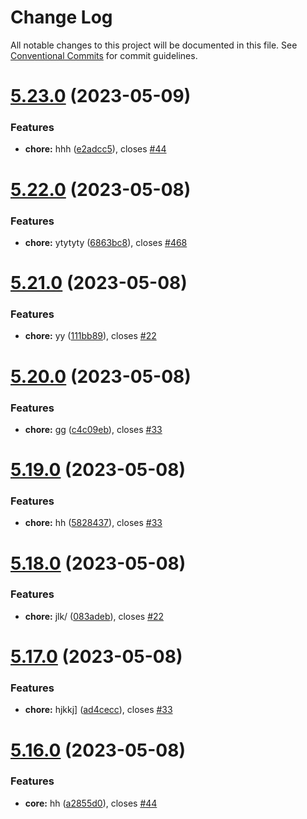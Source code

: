 # Change Log

All notable changes to this project will be documented in this file.
See [Conventional Commits](https://conventionalcommits.org) for commit guidelines.

# [5.23.0](https://github.com/sourcefuse/loopback4-microservice-catalog/compare/search-element-dont-use@5.22.0...search-element-dont-use@5.23.0) (2023-05-09)


### Features

* **chore:** hhh ([e2adcc5](https://github.com/sourcefuse/loopback4-microservice-catalog/commit/e2adcc5d7bb73e2be768bd7d1887709a6b7e7ea9)), closes [#44](https://github.com/sourcefuse/loopback4-microservice-catalog/issues/44)





# [5.22.0](https://github.com/sourcefuse/loopback4-microservice-catalog/compare/search-element-dont-use@5.21.0...search-element-dont-use@5.22.0) (2023-05-08)


### Features

* **chore:** ytytyty ([6863bc8](https://github.com/sourcefuse/loopback4-microservice-catalog/commit/6863bc8271e379d8102b1d9975d81aa88038ac31)), closes [#468](https://github.com/sourcefuse/loopback4-microservice-catalog/issues/468)





# [5.21.0](https://github.com/sourcefuse/loopback4-microservice-catalog/compare/search-element-dont-use@5.20.0...search-element-dont-use@5.21.0) (2023-05-08)


### Features

* **chore:** yy ([111bb89](https://github.com/sourcefuse/loopback4-microservice-catalog/commit/111bb898478667dedfc9ff007a34a51302dfb1d7)), closes [#22](https://github.com/sourcefuse/loopback4-microservice-catalog/issues/22)





# [5.20.0](https://github.com/sourcefuse/loopback4-microservice-catalog/compare/search-element-dont-use@5.19.0...search-element-dont-use@5.20.0) (2023-05-08)


### Features

* **chore:** gg ([c4c09eb](https://github.com/sourcefuse/loopback4-microservice-catalog/commit/c4c09eb72f95a14db9f37f7bb2fa0e2d27021bb6)), closes [#33](https://github.com/sourcefuse/loopback4-microservice-catalog/issues/33)





# [5.19.0](https://github.com/sourcefuse/loopback4-microservice-catalog/compare/search-element-dont-use@5.18.0...search-element-dont-use@5.19.0) (2023-05-08)


### Features

* **chore:** hh ([5828437](https://github.com/sourcefuse/loopback4-microservice-catalog/commit/58284375876f30018b355a21e526d2864a9ad9de)), closes [#33](https://github.com/sourcefuse/loopback4-microservice-catalog/issues/33)





# [5.18.0](https://github.com/sourcefuse/loopback4-microservice-catalog/compare/search-element-dont-use@5.17.0...search-element-dont-use@5.18.0) (2023-05-08)


### Features

* **chore:** jlk/ ([083adeb](https://github.com/sourcefuse/loopback4-microservice-catalog/commit/083adeb6e8a5f7612b219a2b2c48535147133ee3)), closes [#22](https://github.com/sourcefuse/loopback4-microservice-catalog/issues/22)





# [5.17.0](https://github.com/sourcefuse/loopback4-microservice-catalog/compare/search-element-dont-use@5.16.0...search-element-dont-use@5.17.0) (2023-05-08)


### Features

* **chore:** hjkkj] ([ad4cecc](https://github.com/sourcefuse/loopback4-microservice-catalog/commit/ad4ceccd4b203d42b07491c7f46ec98968618989)), closes [#33](https://github.com/sourcefuse/loopback4-microservice-catalog/issues/33)





# [5.16.0](https://github.com/sourcefuse/loopback4-microservice-catalog/compare/search-element-dont-use@5.15.0...search-element-dont-use@5.16.0) (2023-05-08)


### Features

* **core:** hh ([a2855d0](https://github.com/sourcefuse/loopback4-microservice-catalog/commit/a2855d02214242dc9b0cfff244de845f85f3322e)), closes [#44](https://github.com/sourcefuse/loopback4-microservice-catalog/issues/44)
